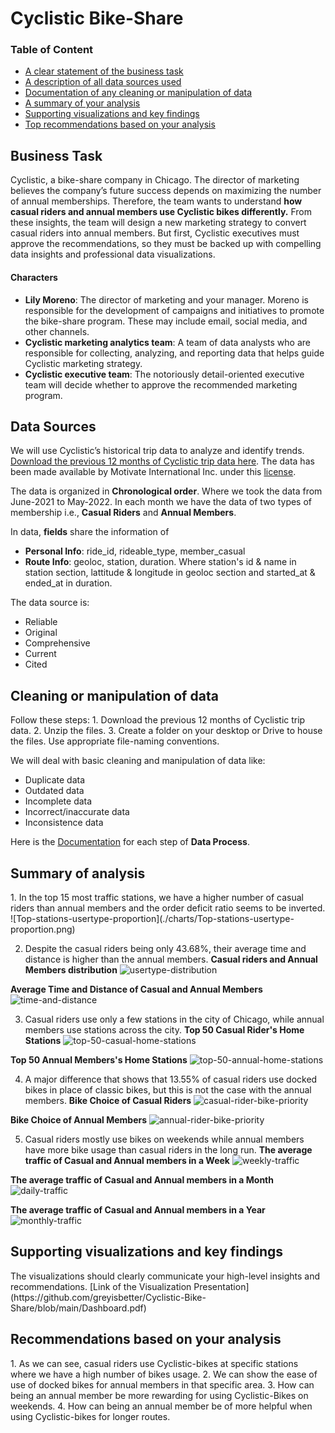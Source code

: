 # Cyclistic Bike-Share

### Table of Content
<ul>
  <li><a href="#ask">A clear statement of the business task</a></li>
  <li><a href="#prepare">A description of all data sources used</a></li>
  <li><a href="#process">Documentation of any cleaning or manipulation of data</a></li>
  <li><a href="#analyze">A summary of your analysis</a></li>
  <li><a href="#share">Supporting visualizations and key findings</a></li>
  <li><a href="#act">Top recommendations based on your analysis</a></li>
</ul>

## Business Task<div id="ask"></div>
Cyclistic, a bike-share company in Chicago. The director of marketing believes the company’s future success depends on maximizing the number of annual memberships. Therefore, the team wants to understand **how casual riders and annual members use Cyclistic bikes differently.** From these insights, the team will design a new marketing strategy to convert casual riders into annual members. But first, Cyclistic executives must approve the recommendations, so they must be backed up with compelling data insights and professional data visualizations. 

#### Characters
- **Lily Moreno**: The director of marketing and your manager. Moreno is responsible for the development of campaigns and initiatives to promote the bike-share program. These may include email, social media, and other channels.
- **Cyclistic marketing analytics team**: A team of data analysts who are responsible for collecting, analyzing, and reporting data that helps guide Cyclistic marketing strategy.
- **Cyclistic executive team**: The notoriously detail-oriented executive team will decide whether to approve the recommended marketing program.

## Data Sources<div id="prepare"></div>
We will use Cyclistic’s historical trip data to analyze and identify trends. [Download the previous 12 months of Cyclistic trip data here](https://divvy-tripdata.s3.amazonaws.com/index.html). The data has been made available by Motivate International Inc. under this [license](https://www.divvybikes.com/data-license-agreement). 

The data is organized in **Chronological order**. Where we took the data from June-2021 to May-2022. In each month we have the data of two types of membership i.e., **Casual Riders** and **Annual Members**.

In data, **fields** share the information of 
- **Personal Info**: ride_id, rideable_type, member_casual
- **Route Info**: geoloc, station, duration. Where station's id & name in station section, lattitude & longitude in geoloc section and started_at & ended_at in duration.

The data source is:
- Reliable
- Original
- Comprehensive
- Current
- Cited

## Cleaning or manipulation of data
<div id="process"></div>
Follow these steps:
1. Download the previous 12 months of Cyclistic trip data.
2. Unzip the files.
3. Create a folder on your desktop or Drive to house the files. Use appropriate file-naming conventions.

We will deal with basic cleaning and manipulation of data like:
- Duplicate data
- Outdated data
- Incomplete data
- Incorrect/inaccurate data
- Inconsistence data

Here is the [Documentation](https://github.com/greyisbetter/Cyclistic-Bike-Share/blob/main/data-process.md) for each step of **Data Process**.

## Summary of analysis
<div id="analyze"></div>
1. In the top 15 most traffic stations, we have a higher number of casual riders than annual members and the order deficit ratio seems to be inverted.
![Top-stations-usertype-proportion](./charts/Top-stations-usertype-proportion.png)

2. Despite the casual riders being only 43.68%, their average time and distance is higher than the annual members.
**Casual riders and Annual Members distribution**
![usertype-distribution](./charts/usertype-distribution.png)

**Average Time and Distance of Casual and Annual Members**
![time-and-distance](./charts/time-and-distance.png)

3. Casual riders use only a few stations in the city of Chicago, while annual members use stations across the city.
**Top 50 Casual Rider's Home Stations**
![top-50-casual-home-stations](./charts/top-50-casual-home-stations.png)

**Top 50 Annual Members's Home Stations**
![top-50-annual-home-stations](./charts/top-50-member-home-stations.png)

4. A major difference that shows that 13.55% of casual riders use docked bikes in place of classic bikes, but this is not the case with the annual members.
**Bike Choice of Casual Riders**
![casual-rider-bike-priority](./charts/casual-rider-bike-priority.png)

**Bike Choice of Annual Members**
![annual-rider-bike-priority](./charts/annual-rider-bike-priority.png)

5. Casual riders mostly use bikes on weekends while annual members have more bike usage than casual riders in the long run.
**The average traffic of Casual and Annual members in a Week**
![weekly-traffic](./charts/weekly-traffic.png)

**The average traffic of Casual and Annual members in a Month**
![daily-traffic](./charts/daily-traffic.png)

**The average traffic of Casual and Annual members in a Year**
![monthly-traffic](./charts/monthly-traffic.png)

## Supporting visualizations and key findings
<div id="share"></div>
The visualizations should clearly communicate your high-level insights and recommendations. [Link of the Visualization Presentation](https://github.com/greyisbetter/Cyclistic-Bike-Share/blob/main/Dashboard.pdf)

## Recommendations based on your analysis
<div id="act"></div>
1. As we can see, casual riders use Cyclistic-bikes at specific stations where we have a high number of bikes usage.
2. We can show the ease of use of docked bikes for annual members in that specific area.
3. How can being an annual member be more rewarding for using Cyclistic-Bikes on weekends.
4. How can being an annual member be of more helpful when using Cyclistic-bikes for longer routes.